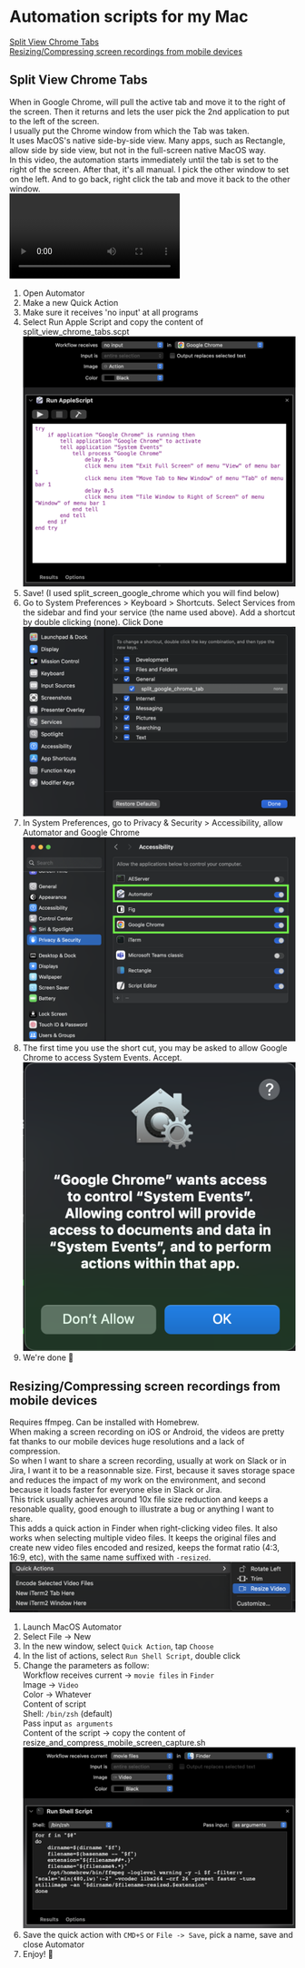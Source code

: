 # Automation scripts for my Mac

[Split View Chrome Tabs](#split-view-chrome-tabs)  
[Resizing/Compressing screen recordings from mobile devices](#resizingcompressing-screen-recordings-from-mobile-devices)

## Split View Chrome Tabs

When in Google Chrome, will pull the active tab and move it to the right of the screen. Then it returns and lets the user pick the 2nd application to put to the left of the screen.  
I usually put the Chrome window from which the Tab was taken.  
It uses MacOS's native side-by-side view. Many apps, such as Rectangle, allow side by side view, but not in the full-screen native MacOS way.  
In this video, the automation starts immediately until the tab is set to the right of the screen. After that, it's all manual. I pick the other window to set on the left. And to go back, right click the tab and move it back to the other window.  
<video src="https://github.com/user-attachments/assets/0a03dc03-9628-4fe3-bd5a-6a6198f9e81a"></video>

1. Open Automator
2. Make a new Quick Action
3. Make sure it receives 'no input' at all programs
4. Select Run Apple Script and copy the content of split_view_chrome_tabs.scpt  
![image](img/split_view_chrome_tabs.png)
5. Save! (I used split_screen_google_chrome which you will find below)
6. Go to System Preferences > Keyboard > Shortcuts. Select Services from the sidebar and find your service (the name used above). Add a shortcut by double clicking (none). Click Done  
![image](img/split_view_chrome_tabs_shortcut.png)
7. In System Preferences, go to Privacy & Security > Accessibility, allow Automator and Google Chrome  
![image](img/split_view_chrome_tabs_accessibility.png)
8. The first time you use the short cut, you may be asked to allow Google Chrome to access System Events. Accept.  
![image](img/split_view_chrome_tabs_system_prompt.png)
8. We're done :tada:

## Resizing/Compressing screen recordings from mobile devices

Requires ffmpeg. Can be installed with Homebrew.  
When making a screen recording on iOS or Android, the videos are pretty fat thanks to our mobile devices huge resolutions and a lack of compression.  
So when I want to share a screen recording, usually at work on Slack or in Jira, I want it to be a reasonnable size. First, because it saves storage space and reduces the impact of my work on the environment, and second because it loads faster for everyone else in Slack or Jira.  
This trick usually achieves around 10x file size reduction and keeps a resonable quality, good enough to illustrate a bug or anything I want to share.  
This adds a quick action in Finder when right-clicking video files. It also works when selecting multiple video files. It keeps the original files and create new video files encoded and resized, keeps the format ratio (4:3, 16:9, etc), with the same name suffixed with `-resized`.  
![image](img/resize_and_compress_mobile_screen_capture_finder.png)

1. Launch MacOS Automator
2. Select File → New
3. In the new window, select `Quick Action`, tap `Choose`
4. In the list of actions, select `Run Shell Script`, double click
5. Change the parameters as follow:  
Workflow receives current → `movie files` in `Finder`  
Image → `Video`  
Color → Whatever  
Content of script  
Shell: `/bin/zsh` (default)  
Pass input `as arguments`  
Content of the script → copy the content of resize_and_compress_mobile_screen_capture.sh  
![image](img/resize_and_compress_mobile_screen_capture.png)
6. Save the quick action with `CMD+S` or `File -> Save`, pick a name, save and close Automator
7. Enjoy! :tada:


